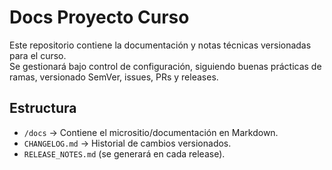 # Docs Proyecto Curso

Este repositorio contiene la documentación y notas técnicas versionadas para el curso.  
Se gestionará bajo control de configuración, siguiendo buenas prácticas de ramas, versionado SemVer, issues, PRs y releases.

## Estructura
- `/docs` → Contiene el micrositio/documentación en Markdown.
- `CHANGELOG.md` → Historial de cambios versionados.
- `RELEASE_NOTES.md` (se generará en cada release).
